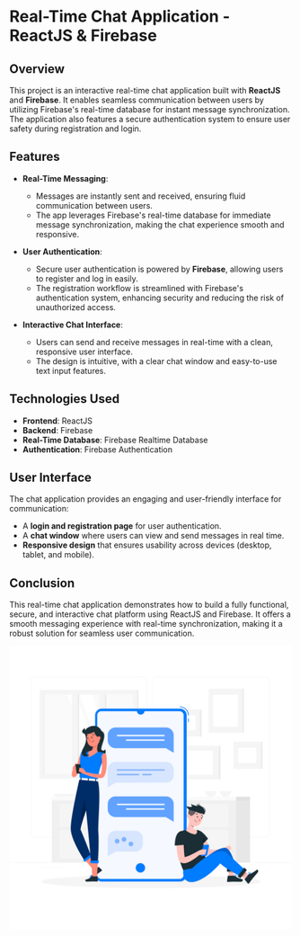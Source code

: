 # Real-Time Chat Application - ReactJS & Firebase

## Overview

This project is an interactive real-time chat application built with **ReactJS** and **Firebase**. It enables seamless communication between users by utilizing Firebase's real-time database for instant message synchronization. The application also features a secure authentication system to ensure user safety during registration and login.

## Features

- **Real-Time Messaging**:
  - Messages are instantly sent and received, ensuring fluid communication between users.
  - The app leverages Firebase's real-time database for immediate message synchronization, making the chat experience smooth and responsive.

- **User Authentication**:
  - Secure user authentication is powered by **Firebase**, allowing users to register and log in easily.
  - The registration workflow is streamlined with Firebase's authentication system, enhancing security and reducing the risk of unauthorized access.

- **Interactive Chat Interface**:
  - Users can send and receive messages in real-time with a clean, responsive user interface.
  - The design is intuitive, with a clear chat window and easy-to-use text input features.

## Technologies Used

- **Frontend**: ReactJS
- **Backend**: Firebase
- **Real-Time Database**: Firebase Realtime Database
- **Authentication**: Firebase Authentication

## User Interface

The chat application provides an engaging and user-friendly interface for communication:

- A **login and registration page** for user authentication.
- A **chat window** where users can view and send messages in real time.
- **Responsive design** that ensures usability across devices (desktop, tablet, and mobile).
  
## Conclusion

This real-time chat application demonstrates how to build a fully functional, secure, and interactive chat platform using ReactJS and Firebase. It offers a smooth messaging experience with real-time synchronization, making it a robust solution for seamless user communication.

![Chat Window](./3394897.jpg)  

